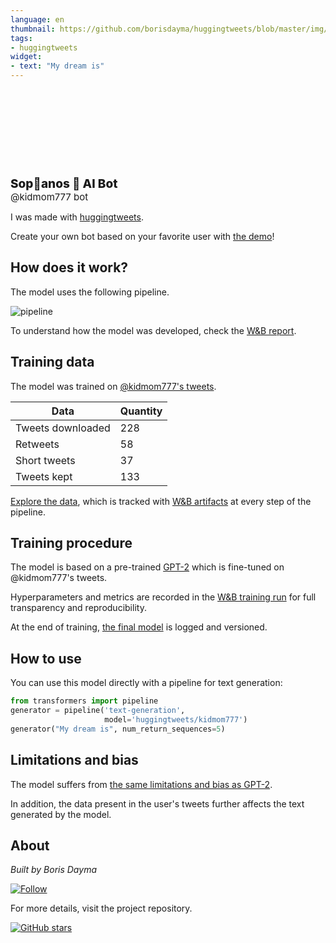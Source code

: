 ```yaml
---
language: en
thumbnail: https://github.com/borisdayma/huggingtweets/blob/master/img/logo.png?raw=true
tags:
- huggingtweets
widget:
- text: "My dream is"
---
```


<div>
<div style="width: 132px; height:132px; border-radius: 50%; background-size: cover; background-image: url('https://pbs.twimg.com/profile_images/1342694597919604736/d-WJJkHQ_400x400.jpg')">
</div>
<div style="margin-top: 8px; font-size: 19px; font-weight: 800">Sop🔫anos 🤖 AI Bot </div>
<div style="font-size: 15px">@kidmom777 bot</div>
</div>

I was made with [huggingtweets](https://github.com/borisdayma/huggingtweets).

Create your own bot based on your favorite user with [the demo](https://colab.research.google.com/github/borisdayma/huggingtweets/blob/master/huggingtweets-demo.ipynb)!

## How does it work?

The model uses the following pipeline.

![pipeline](https://github.com/borisdayma/huggingtweets/blob/master/img/pipeline.png?raw=true)

To understand how the model was developed, check the [W&B report](https://app.wandb.ai/wandb/huggingtweets/reports/HuggingTweets-Train-a-model-to-generate-tweets--VmlldzoxMTY5MjI).

## Training data

The model was trained on [@kidmom777's tweets](https://twitter.com/kidmom777).

| Data | Quantity |
| --- | --- |
| Tweets downloaded | 228 |
| Retweets | 58 |
| Short tweets | 37 |
| Tweets kept | 133 |

[Explore the data](https://wandb.ai/wandb/huggingtweets/runs/16ctnn1x/artifacts), which is tracked with [W&B artifacts](https://docs.wandb.com/artifacts) at every step of the pipeline.

## Training procedure

The model is based on a pre-trained [GPT-2](https://huggingface.co/gpt2) which is fine-tuned on @kidmom777's tweets.

Hyperparameters and metrics are recorded in the [W&B training run](https://wandb.ai/wandb/huggingtweets/runs/r9lvfp8d) for full transparency and reproducibility.

At the end of training, [the final model](https://wandb.ai/wandb/huggingtweets/runs/r9lvfp8d/artifacts) is logged and versioned.

## How to use

You can use this model directly with a pipeline for text generation:

```python
from transformers import pipeline
generator = pipeline('text-generation',
                     model='huggingtweets/kidmom777')
generator("My dream is", num_return_sequences=5)
```

## Limitations and bias

The model suffers from [the same limitations and bias as GPT-2](https://huggingface.co/gpt2#limitations-and-bias).

In addition, the data present in the user's tweets further affects the text generated by the model.

## About

*Built by Boris Dayma*

[![Follow](https://img.shields.io/twitter/follow/borisdayma?style=social)](https://twitter.com/intent/follow?screen_name=borisdayma)

For more details, visit the project repository.

[![GitHub stars](https://img.shields.io/github/stars/borisdayma/huggingtweets?style=social)](https://github.com/borisdayma/huggingtweets)
